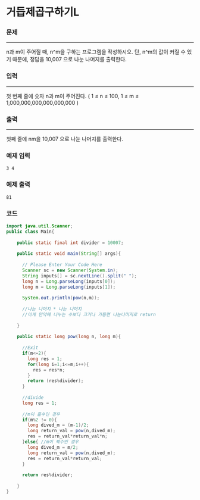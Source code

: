# 거듭제곱구하기L

### 문제

----------

n과 m이 주어질 때, n^m을 구하는 프로그램을 작성하시오. 단, n^m의 값이 커질 수 있기 때문에, 정답을 10,007 으로 나눈 나머지를 출력한다.

### 입력

----------

첫 번째 줄에 숫자 n과 m이 주어진다. ( 1 ≤ n ≤ 100, 1 ≤ m ≤ 1,000,000,000,000,000,000 )

### 출력

----------

첫째 줄에 nm을 10,007 으로 나눈 나머지를 출력한다.

### 예제 입력

```
3 4
```

### 예제 출력

```
81
```

### 코드

```java
import java.util.Scanner;
public class Main{
  
    public static final int divider = 10007;
  
    public static void main(String[] args){
    
      // Please Enter Your Code Here
      Scanner sc = new Scanner(System.in);
      String inputs[] = sc.nextLine().split(" ");
      long n = Long.parseLong(inputs[0]);
      long m = Long.parseLong(inputs[1]);
      
      System.out.println(pow(n,m));
      
      //나눈 나머지 * 나눈 나머지 
      //이게 만약에 나누는 수보다 크거나 가틍면 나눈나머지로 return
      
    }
    
    public static long pow(long n, long m){
      
      //Exit
      if(m<=2){
        long res = 1;
        for(long i=1;i<=m;i++){
          res = res*n;
        }
        return (res%divider);
      }
      
      //divide
      long res = 1;
      
      //m이 홀수인 경우
      if(m%2 != 0){
        long dived_m = (m-1)/2;
        long return_val = pow(n,dived_m);
        res = return_val*return_val*n;
      }else{ //m이 짝수인 경우
        long dived_m = m/2;
        long return_val = pow(n,dived_m);
        res = return_val*return_val;       
      }
      
      return res%divider;
      
    }
}
```